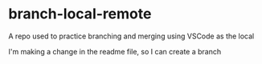 # branch-local-remote
A repo used to practice branching and merging using VSCode as the local

I'm making a change in the readme file, so I can create a branch
